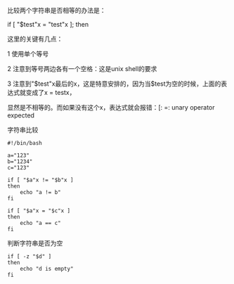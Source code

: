 
比较两个字符串是否相等的办法是：

if [ "$test"x = "test"x ]; then

这里的关键有几点：

1 使用单个等号

2 注意到等号两边各有一个空格：这是unix shell的要求

3 注意到"$test"x最后的x，这是特意安排的，因为当$test为空的时候，上面的表达式就变成了x = testx，

显然是不相等的。而如果没有这个x，表达式就会报错：[: =: unary operator expected

字符串比较

```shell
#!/bin/bash
 
a="123"
b="1234"
c="123"
 
if [ "$a"x != "$b"x ]
then
	echo "a != b"
fi
 
if [ "$a"x = "$c"x ]
then
	echo "a == c"
fi
```

判断字符串是否为空

```shell
if [ -z "$d" ]
then
	echo "d is empty"
fi
```